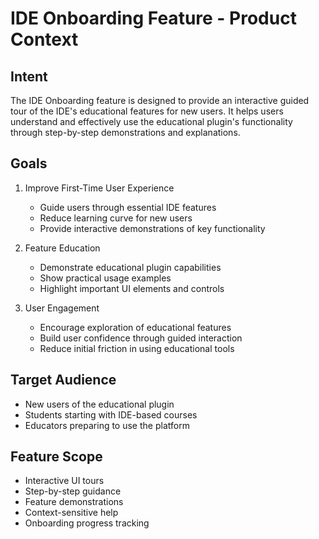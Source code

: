 # IDE Onboarding Feature - Product Context

## Intent
The IDE Onboarding feature is designed to provide an interactive guided tour of the IDE's educational features for new users. It helps users understand and effectively use the educational plugin's functionality through step-by-step demonstrations and explanations.

## Goals
1. Improve First-Time User Experience
   - Guide users through essential IDE features
   - Reduce learning curve for new users
   - Provide interactive demonstrations of key functionality

2. Feature Education
   - Demonstrate educational plugin capabilities
   - Show practical usage examples
   - Highlight important UI elements and controls

3. User Engagement
   - Encourage exploration of educational features
   - Build user confidence through guided interaction
   - Reduce initial friction in using educational tools

## Target Audience
- New users of the educational plugin
- Students starting with IDE-based courses
- Educators preparing to use the platform

## Feature Scope
- Interactive UI tours
- Step-by-step guidance
- Feature demonstrations
- Context-sensitive help
- Onboarding progress tracking